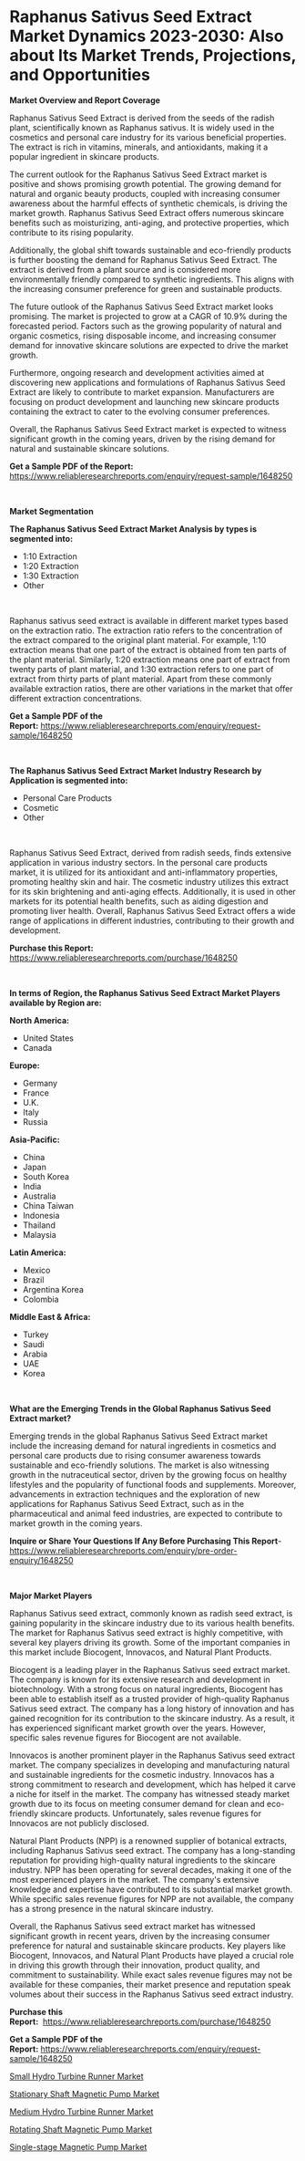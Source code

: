 <p><h1>Raphanus Sativus Seed Extract Market Dynamics 2023-2030: Also about Its Market Trends, Projections, and Opportunities</h1></p><p><strong>Market Overview and Report Coverage</strong></p>
<p><p>Raphanus Sativus Seed Extract is derived from the seeds of the radish plant, scientifically known as Raphanus sativus. It is widely used in the cosmetics and personal care industry for its various beneficial properties. The extract is rich in vitamins, minerals, and antioxidants, making it a popular ingredient in skincare products.</p><p>The current outlook for the Raphanus Sativus Seed Extract market is positive and shows promising growth potential. The growing demand for natural and organic beauty products, coupled with increasing consumer awareness about the harmful effects of synthetic chemicals, is driving the market growth. Raphanus Sativus Seed Extract offers numerous skincare benefits such as moisturizing, anti-aging, and protective properties, which contribute to its rising popularity.</p><p>Additionally, the global shift towards sustainable and eco-friendly products is further boosting the demand for Raphanus Sativus Seed Extract. The extract is derived from a plant source and is considered more environmentally friendly compared to synthetic ingredients. This aligns with the increasing consumer preference for green and sustainable products.</p><p>The future outlook of the Raphanus Sativus Seed Extract market looks promising. The market is projected to grow at a CAGR of 10.9% during the forecasted period. Factors such as the growing popularity of natural and organic cosmetics, rising disposable income, and increasing consumer demand for innovative skincare solutions are expected to drive the market growth.</p><p>Furthermore, ongoing research and development activities aimed at discovering new applications and formulations of Raphanus Sativus Seed Extract are likely to contribute to market expansion. Manufacturers are focusing on product development and launching new skincare products containing the extract to cater to the evolving consumer preferences.</p><p>Overall, the Raphanus Sativus Seed Extract market is expected to witness significant growth in the coming years, driven by the rising demand for natural and sustainable skincare solutions.</p></p>
<p><strong>Get a Sample PDF of the Report:</strong> <a href="https://www.reliableresearchreports.com/enquiry/request-sample/1648250">https://www.reliableresearchreports.com/enquiry/request-sample/1648250</a></p>
<p>&nbsp;</p>
<p><strong>Market Segmentation</strong></p>
<p><strong>The Raphanus Sativus Seed Extract Market Analysis by types is segmented into:</strong></p>
<p><ul><li>1:10 Extraction</li><li>1:20 Extraction</li><li>1:30 Extraction</li><li>Other</li></ul></p>
<p>&nbsp;</p>
<p><p>Raphanus sativus seed extract is available in different market types based on the extraction ratio. The extraction ratio refers to the concentration of the extract compared to the original plant material. For example, 1:10 extraction means that one part of the extract is obtained from ten parts of the plant material. Similarly, 1:20 extraction means one part of extract from twenty parts of plant material, and 1:30 extraction refers to one part of extract from thirty parts of plant material. Apart from these commonly available extraction ratios, there are other variations in the market that offer different extraction concentrations.</p></p>
<p><strong>Get a Sample PDF of the Report:</strong>&nbsp;<a href="https://www.reliableresearchreports.com/enquiry/request-sample/1648250">https://www.reliableresearchreports.com/enquiry/request-sample/1648250</a></p>
<p>&nbsp;</p>
<p><strong>The Raphanus Sativus Seed Extract Market Industry Research by Application is segmented into:</strong></p>
<p><ul><li>Personal Care Products</li><li>Cosmetic</li><li>Other</li></ul></p>
<p>&nbsp;</p>
<p><p>Raphanus Sativus Seed Extract, derived from radish seeds, finds extensive application in various industry sectors. In the personal care products market, it is utilized for its antioxidant and anti-inflammatory properties, promoting healthy skin and hair. The cosmetic industry utilizes this extract for its skin brightening and anti-aging effects. Additionally, it is used in other markets for its potential health benefits, such as aiding digestion and promoting liver health. Overall, Raphanus Sativus Seed Extract offers a wide range of applications in different industries, contributing to their growth and development.</p></p>
<p><strong>Purchase this Report:</strong>&nbsp; <a href="https://www.reliableresearchreports.com/purchase/1648250">https://www.reliableresearchreports.com/purchase/1648250</a></p>
<p>&nbsp;</p>
<p><strong>In terms of Region, the Raphanus Sativus Seed Extract Market Players available by Region are:</strong></p>
<p>
    <p> <strong> North America: </strong>
        <ul>
            <li>United States</li>
            <li>Canada</li>
        </ul>
        </p> 
    <p> <strong> Europe: </strong>
        <ul>
            <li>Germany</li>
            <li>France</li>
            <li>U.K.</li>
            <li>Italy</li>
            <li>Russia</li>
        </ul>
        </p> 
    <p> <strong> Asia-Pacific: </strong>
        <ul>
            <li>China</li>
            <li>Japan</li>
            <li>South Korea</li>
            <li>India</li>
            <li>Australia</li>
            <li>China Taiwan</li>
            <li>Indonesia</li>
            <li>Thailand</li>
            <li>Malaysia</li>
        </ul>
        </p> 
    <p> <strong> Latin America: </strong>
        <ul>
            <li>Mexico</li>
            <li>Brazil</li>
            <li>Argentina Korea</li>
            <li>Colombia</li>
        </ul>
        </p> 
    <p> <strong> Middle East & Africa: </strong>
        <ul>
            <li>Turkey</li>
            <li>Saudi</li>
            <li>Arabia</li>
            <li>UAE</li>
            <li>Korea</li>
        </ul>
    </p>
    </p>
<p>&nbsp;</p>
<p><strong>What are the Emerging Trends in the Global Raphanus Sativus Seed Extract market?</strong></p>
<p><p>Emerging trends in the global Raphanus Sativus Seed Extract market include the increasing demand for natural ingredients in cosmetics and personal care products due to rising consumer awareness towards sustainable and eco-friendly solutions. The market is also witnessing growth in the nutraceutical sector, driven by the growing focus on healthy lifestyles and the popularity of functional foods and supplements. Moreover, advancements in extraction techniques and the exploration of new applications for Raphanus Sativus Seed Extract, such as in the pharmaceutical and animal feed industries, are expected to contribute to market growth in the coming years.</p></p>
<p><strong>Inquire or Share Your Questions If Any Before Purchasing This Report</strong>- <a href="https://www.reliableresearchreports.com/enquiry/pre-order-enquiry/1648250">https://www.reliableresearchreports.com/enquiry/pre-order-enquiry/1648250</a></p>
<p>&nbsp;</p>
<p><strong>Major Market Players</strong></p>
<p><p>Raphanus Sativus seed extract, commonly known as radish seed extract, is gaining popularity in the skincare industry due to its various health benefits. The market for Raphanus Sativus seed extract is highly competitive, with several key players driving its growth. Some of the important companies in this market include Biocogent, Innovacos, and Natural Plant Products.</p><p>Biocogent is a leading player in the Raphanus Sativus seed extract market. The company is known for its extensive research and development in biotechnology. With a strong focus on natural ingredients, Biocogent has been able to establish itself as a trusted provider of high-quality Raphanus Sativus seed extract. The company has a long history of innovation and has gained recognition for its contribution to the skincare industry. As a result, it has experienced significant market growth over the years. However, specific sales revenue figures for Biocogent are not available.</p><p>Innovacos is another prominent player in the Raphanus Sativus seed extract market. The company specializes in developing and manufacturing natural and sustainable ingredients for the cosmetic industry. Innovacos has a strong commitment to research and development, which has helped it carve a niche for itself in the market. The company has witnessed steady market growth due to its focus on meeting consumer demand for clean and eco-friendly skincare products. Unfortunately, sales revenue figures for Innovacos are not publicly disclosed.</p><p>Natural Plant Products (NPP) is a renowned supplier of botanical extracts, including Raphanus Sativus seed extract. The company has a long-standing reputation for providing high-quality natural ingredients to the skincare industry. NPP has been operating for several decades, making it one of the most experienced players in the market. The company's extensive knowledge and expertise have contributed to its substantial market growth. While specific sales revenue figures for NPP are not available, the company has a strong presence in the natural skincare industry.</p><p>Overall, the Raphanus Sativus seed extract market has witnessed significant growth in recent years, driven by the increasing consumer preference for natural and sustainable skincare products. Key players like Biocogent, Innovacos, and Natural Plant Products have played a crucial role in driving this growth through their innovation, product quality, and commitment to sustainability. While exact sales revenue figures may not be available for these companies, their market presence and reputation speak volumes about their success in the Raphanus Sativus seed extract industry.</p></p>
<p><strong>Purchase this Report:</strong>&nbsp;&nbsp;<a href="https://www.reliableresearchreports.com/purchase/1648250">https://www.reliableresearchreports.com/purchase/1648250</a></p>
<p></p>
<p><strong>Get a Sample PDF of the Report:</strong>&nbsp;<a href="https://www.reliableresearchreports.com/enquiry/request-sample/1648250">https://www.reliableresearchreports.com/enquiry/request-sample/1648250</a></p>
<p><p><a href="https://medium.com/@joelstrosin1928/small-hydro-turbine-runner-market-competitive-analysis-market-trends-and-forecast-to-2030-d2305ef28060">Small Hydro Turbine Runner Market</a></p><p><a href="https://medium.com/@giannicrona/stationary-shaft-magnetic-pump-market-trends-and-market-analysis-forecasted-for-period-2023-2030-044786d7aa15">Stationary Shaft Magnetic Pump Market</a></p><p><a href="https://medium.com/@germanbraun1929/medium-hydro-turbine-runner-market-outlook-industry-overview-and-forecast-2023-to-2030-3a81ee68d054">Medium Hydro Turbine Runner Market</a></p><p><a href="https://medium.com/@ursulastark1/rotating-shaft-magnetic-pump-market-insight-market-trends-growth-forecasted-from-2023-to-2030-d750d191536c">Rotating Shaft Magnetic Pump Market</a></p><p><a href="https://medium.com/@rossiezieme2023/single-stage-magnetic-pump-market-insights-into-market-cagr-market-trends-and-growth-strategies-28a20bc7ccb5">Single-stage Magnetic Pump Market</a></p></p>